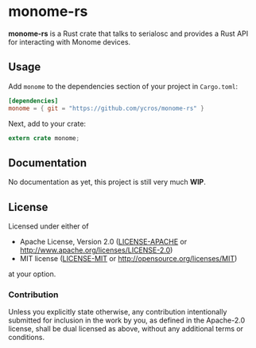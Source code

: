 # monome-rs

**monome-rs** is a Rust crate that talks to serialosc and provides a Rust API for interacting with Monome devices.
   
## Usage

Add `monome` to the dependencies section of your project in `Cargo.toml`:

```toml
[dependencies]
monome = { git = "https://github.com/ycros/monome-rs" } 
```

Next, add to your crate:

```rust
extern crate monome;
```

## Documentation

No documentation as yet, this project is still very much **WIP**.

## License

Licensed under either of

 * Apache License, Version 2.0 ([LICENSE-APACHE](LICENSE-APACHE) or http://www.apache.org/licenses/LICENSE-2.0)
 * MIT license ([LICENSE-MIT](LICENSE-MIT) or http://opensource.org/licenses/MIT)

at your option.

### Contribution

Unless you explicitly state otherwise, any contribution intentionally submitted
for inclusion in the work by you, as defined in the Apache-2.0 license, shall be dual licensed as above, without any
additional terms or conditions.